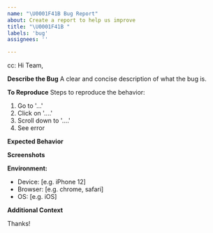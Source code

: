 ```yaml
---
name: "\U0001F41B Bug Report"
about: Create a report to help us improve
title: "\U0001F41B "
labels: 'bug'
assignees: ''

---
```

<!-- These comments automatically delete -->
<!-- @ mention users who should be in the loop next to cc: -->
cc: 
Hi Team,

**Describe the Bug**
A clear and concise description of what the bug is.

**To Reproduce**
Steps to reproduce the behavior:
1. Go to '...'
2. Click on '....'
3. Scroll down to '....'
4. See error

**Expected Behavior**
<!-- A clear and concise description of what you expected to happen. -->

**Screenshots**
<!-- If applicable, add screenshots to help explain your problem. -->

**Environment:**
 - Device: [e.g. iPhone 12]
 - Browser: [e.g. chrome, safari]
 - OS: [e.g. iOS]

**Additional Context**
<!-- Add any other context about the problem here. -->

Thanks!